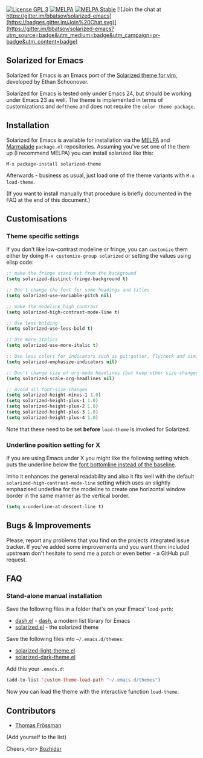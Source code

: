 [![License GPL 3][badge-license]](http://www.gnu.org/licenses/gpl-3.0.txt)
[![MELPA](http://melpa.org/packages/solarized-theme-badge.svg)](http://melpa.org/#/solarized-theme)
[![MELPA Stable](http://stable.melpa.org/packages/solarized-theme-badge.svg)](http://stable.melpa.org/#/solarized-theme)
[![Join the chat at https://gitter.im/bbatsov/solarized-emacs](https://badges.gitter.im/Join%20Chat.svg)](https://gitter.im/bbatsov/solarized-emacs?utm_source=badge&utm_medium=badge&utm_campaign=pr-badge&utm_content=badge)

## Solarized for Emacs

Solarized for Emacs is an Emacs port of the [Solarized theme for vim](http://ethanschoonover.com/solarized),
developed by Ethan Schoonover.

Solarized for Emacs is tested only under Emacs 24, but should be
working under Emacs 23 as well. The theme is implemented in terms of
customizations and `deftheme` and does not require the
`color-theme-package`.

## Installation

Solarized for Emacs is available for installation via the
[MELPA](http://melpa.org) and
[Marmalade](http://marmalade-repo.org/) `package.el`
repositories. Assuming you've set one of the them up (I recommend
MELPA) you can install solarized like this:

`M-x package-install solarized-theme`

Afterwards - business as usual, just load one of the theme variants with `M-x
load-theme`.

(If you want to install manually that procedure is briefly documented in the
FAQ at the end of this document.)

## Customisations

### Theme specific settings

If you don't like low-contrast modeline or fringe, you can `customize` them
either by doing `M-x customize-group solarized` or setting the values using
elisp code:

```el
;; make the fringe stand out from the background
(setq solarized-distinct-fringe-background t)

;; Don't change the font for some headings and titles
(setq solarized-use-variable-pitch nil)

;; make the modeline high contrast
(setq solarized-high-contrast-mode-line t)

;; Use less bolding
(setq solarized-use-less-bold t)

;; Use more italics
(setq solarized-use-more-italic t)

;; Use less colors for indicators such as git:gutter, flycheck and similar
(setq solarized-emphasize-indicators nil)

;; Don't change size of org-mode headlines (but keep other size-changes)
(setq solarized-scale-org-headlines nil)

;; Avoid all font-size changes
(setq solarized-height-minus-1 1.0)
(setq solarized-height-plus-1 1.0)
(setq solarized-height-plus-2 1.0)
(setq solarized-height-plus-3 1.0)
(setq solarized-height-plus-4 1.0)

```

Note that these need to be set **before** `load-theme` is invoked for Solarized.

### Underline position setting for X

If you are using Emacs under X you might like the following setting which puts
the underline below the
[font bottomline instead of the baseline](https://publib.boulder.ibm.com/infocenter/pseries/v5r3/topic/com.ibm.aix.graPHIGS/doc/phigstrf/figures/afma5rbd.jpg).

Imho it enhances the general readability and also it fits well with the default
`solarized-high-contrast-mode-line` setting which uses an slightly emphazised
underline for the modeline to create one horizontal window border in the same
manner as the vertical border.

```el
(setq x-underline-at-descent-line t)
```

## Bugs & Improvements

Please, report any problems that you find on the projects integrated
issue tracker. If you've added some improvements and you want them
included upstream don't hesitate to send me a patch or even better - a
GitHub pull request.

## FAQ

### Stand-alone manual installation

Save the following files in a folder that's on your Emacs' `load-path`:

* [dash.el](https://raw.githubusercontent.com/magnars/dash.el/master/dash.el) - [dash](https://github.com/magnars/dash.el), a modern list library for Emacs
* [solarized.el](https://raw.githubusercontent.com/bbatsov/solarized-emacs/master/solarized.el) - the solarized theme

Save the following files into `~/.emacs.d/themes`:

* [solarized-light-theme.el](https://raw.githubusercontent.com/bbatsov/solarized-emacs/master/solarized-light-theme.el)
* [solarized-dark-theme.el](https://raw.githubusercontent.com/bbatsov/solarized-emacs/master/solarized-dark-theme.el)

Add this your `.emacs.d`:

```el
(add-to-list 'custom-theme-load-path "~/.emacs.d/themes")
```

Now you can load the theme with the interactive function `load-theme`.

## Contributors

- [Thomas Frössman](http://t.jossystem.se)

(Add yourself to the list)

Cheers,<br\>
[Bozhidar](http://twitter.com/bbatsov)

[badge-license]: https://img.shields.io/badge/license-GPL_3-green.svg
